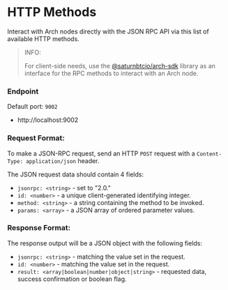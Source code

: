 # HTTP Methods

Interact with Arch nodes directly with the JSON RPC API via this list of available HTTP methods.

> INFO:
>
> For client-side needs, use the [@saturnbtcio/arch-sdk] library as an interface for the RPC methods to interact with an Arch node.

### Endpoint
Default port: `9002`
- http://localhost:9002

### Request Format:
To make a JSON-RPC request, send an HTTP `POST` request with a `Content-Type: application/json` header. 

The JSON request data should contain 4 fields:
- `jsonrpc: <string>` - set to "2.0."
- `id: <number>` - a unique client-generated identifying integer.
- `method: <string>` - a string containing the method to be invoked.
- `params: <array>` - a JSON array of ordered parameter values.

### Response Format:
The response output will be a JSON object with the following fields:
- `jsonrpc: <string>` - matching the value set in the request.
- `id: <number>` - matching the value set in the request.
- `result: <array|boolean|number|object|string>` - requested data, success confirmation or boolean flag.

<!-- External -->
[@saturnbtcio/arch-sdk]: https://www.npmjs.com/package/@saturnbtcio/arch-sdk
